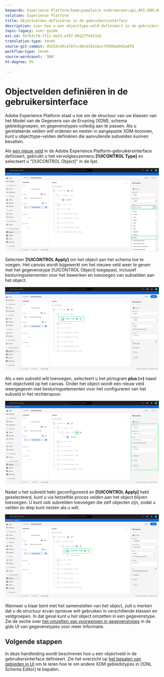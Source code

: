 ```yaml
---
keywords: Experience Platform;home;populaire onderwerpen;api;API;XDM;XDM systeem;ervaringsgegevensmodel;gegevensmodel;ui;werkruimte;object;field;
solution: Experience Platform
title: Objectvelden definiëren in de gebruikersinterface
description: Leer hoe u een objecttype-veld definieert in de gebruikersinterface van het Experience Platform.
topic-legacy: user guide
exl-id: 5b7b3cf0-7f11-4e15-af87-09127f4423a5
translation-type: tm+mt
source-git-commit: d425dcd9caf8fccd0cb35e1bac73950a6042a0f8
workflow-type: tm+mt
source-wordcount: '304'
ht-degree: 0%

---
```


# Objectvelden definiëren in de gebruikersinterface

Adobe Experience Platform staat u toe om de structuur van uw klassen van het Model van de Gegevens van de Ervaring (XDM), schema gebiedsgroepen, en gegevenstypes volledig aan te passen. Als u gerelateerde velden wilt ordenen en nesten in aangepaste XDM-bronnen, kunt u objecttype-velden definiëren die aanvullende subvelden kunnen bevatten.

Als [een nieuw veld](./overview.md#define) in de Adobe Experience Platform-gebruikersinterface definieert, gebruikt u het vervolgkeuzemenu **[!UICONTROL Type]** en selecteert u &quot;[!UICONTROL Object]&quot; in de lijst.

![](../../images/ui/fields/special/object.png)

Selecteer **[!UICONTROL Apply]** om het object aan het schema toe te voegen. Het canvas wordt bijgewerkt om het nieuwe veld weer te geven met het gegevenstype [!UICONTROL Object] toegepast, inclusief besturingselementen voor het bewerken en toevoegen van subvelden aan het object.

![](../../images/ui/fields/special/object-applied.png)

Als u een subveld wilt toevoegen, selecteert u het pictogram **plus (+)** naast het objectveld op het canvas. Onder het object wordt een nieuw veld weergegeven met besturingselementen voor het configureren van het subveld in het rechterspoor.

![](../../images/ui/fields/special/object-add-field.png)

Nadat u het subveld hebt geconfigureerd en **[!UICONTROL Apply]** hebt geselecteerd, kunt u via hetzelfde proces velden aan het object blijven toevoegen. U kunt ook subvelden toevoegen die zelf objecten zijn, zodat u velden zo diep kunt nesten als u wilt.

![](../../images/ui/fields/special/object-nested.png)

Wanneer u klaar bent met het samenstellen van het object, zult u merken dat u de structuur ervan opnieuw wilt gebruiken in verschillende klassen en veldgroepen. In dat geval kunt u het object omzetten in een gegevenstype. Zie de sectie over [het omzetten van voorwerpen in gegevenstypes](../resources/data-types.md#convert) in de gids UI van gegevenstypes voor meer informatie.

## Volgende stappen

In deze handleiding wordt beschreven hoe u een objectveld in de gebruikersinterface definieert. Zie het overzicht op [het bepalen van gebieden in UI](./overview.md#special) om te leren hoe te om andere XDM gebiedstypes in [!DNL Schema Editor] te bepalen.
